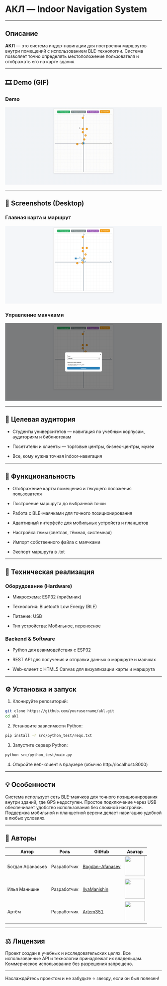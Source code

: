 # АКЛ — Indoor Navigation System

---

## Описание

**АКЛ** — это система индор-навигации для построения маршрутов внутри помещений с использованием BLE-технологии. Система позволяет точно определять местоположение пользователя и отображать его на карте здания.

---

## 🎞️ Demo (GIF)

### Demo

![Demo](./screenshots/demo.gif)

---

## 📸 Screenshots (Desktop)

### Главная карта и маршрут

![Main map and route](./screenshots/main_map_and_route.png)

### Управление маячками

![Beacon management](./screenshots/beacon_management.png)

---

## 👥 Целевая аудитория

- Студенты университетов — навигация по учебным корпусам, аудиториям и библиотекам

- Посетители и клиенты — торговые центры, бизнес-центры, музеи

- Все, кому нужна точная indoor-навигация

---

## 🧪 Функциональность

- Отображение карты помещения и текущего положения пользователя

- Построение маршрута до выбранной точки

- Работа с BLE-маячками для точного позиционирования

- Адаптивный интерфейс для мобильных устройств и планшетов

- Настройка темы (светлая, тёмная, системная)

- Импорт собственного файла с маячками

- Экспорт маршрута в .txt

---

## 🔧 Техническая реализация

### Оборудование (Hardware)

- Микросхема: ESP32 (приёмник)

- Технология: Bluetooth Low Energy (BLE)

- Питание: USB

- Тип устройства: Мобильное, переносное

### Backend & Software

- Python для взаимодействия с ESP32

- REST API для получения и отправки данных о маршруте и маячках

- Web-клиент с HTML5 Canvas для визуализации карты и маршрута

---

## ⚙️ Установка и запуск

1. Клонируйте репозиторий:

```bash
git clone https://github.com/yourusername/akl.git
cd akl
```

2. Установите зависимости Python:

```bash
pip install -r src/python_test/reqs.txt
```

3. Запустите сервер Python:

```bash
python src/python_test/main.py
```

4. Откройте веб-клиент в браузере (обычно http://localhost:8000)

---

## 💡 Особенности

Система использует сеть BLE-маячков для точного позиционирования внутри зданий, где GPS недоступен. Простое подключение через USB обеспечивает удобство использования без сложной настройки. Поддержка мобильной и планшетной версии делает навигацию удобной в любых условиях.

---

## 🤝 Авторы

| Автор            | Роль        | GitHub                                                | Аватар                                                                                      |
| ---------------- | ----------- | ----------------------------------------------------- | ------------------------------------------------------------------------------------------- |
| Богдан Афанасьев | Разработчик | [Bogdan-Afanasev](https://github.com/Bogdan-Afanasev) | <img src="https://avatars.githubusercontent.com/u/173070174?s=64" width="64" height="64" /> |
| Илья Манишин     | Разработчик | [IlyaManishin](https://github.com/IlyaManishin)       | <img src="https://avatars.githubusercontent.com/u/88919737?v=4" width="64" height="64" />   |
| Артём            | Разработчик | [Artem351](https://github.com/Artem351)               | <img src="https://avatars.githubusercontent.com/u/191974021?v=4" width="64" height="64" />  |

---

## ⚖️ Лицензия

Проект создан в учебных и исследовательских целях. Все использованные API и технологии принадлежат их владельцам. Коммерческое использование без разрешения запрещено.

---

Наслаждайтесь проектом и не забудьте ⭐ звезду, если он был полезен!

